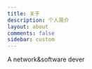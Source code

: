```yaml
---
title: 关于
description: 个人简介
layout: about
comments: false
sidebar: custom
---
```

A network&software dever